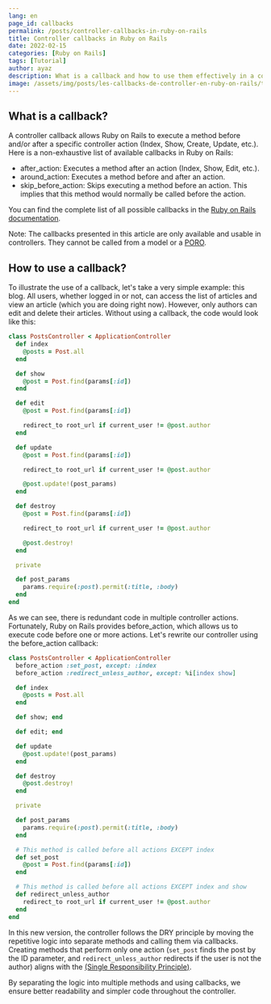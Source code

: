 ```yaml
---
lang: en  
page_id: callbacks  
permalink: /posts/controller-callbacks-in-ruby-on-rails  
title: Controller callbacks in Ruby on Rails  
date: 2022-02-15  
categories: [Ruby on Rails]  
tags: [Tutorial]
author: ayaz  
description: What is a callback and how to use them effectively in a controller? Let's find out together :)  
image: /assets/img/posts/les-callbacks-de-controller-en-ruby-on-rails/thumbnail.jpg
---
```


## What is a callback?

A controller callback allows Ruby on Rails to execute a method before and/or after a specific controller action (Index, Show, Create, Update, etc.). Here is a non-exhaustive list of available callbacks in Ruby on Rails:
- after_action: Executes a method after an action (Index, Show, Edit, etc.).
- around_action: Executes a method before and after an action.
- skip_before_action: Skips executing a method before an action. This implies that this method would normally be called before the action.

You can find the complete list of all possible callbacks in the [Ruby on Rails documentation](https://api.rubyonrails.org/classes/AbstractController/Callbacks.html).

Note: The callbacks presented in this article are only available and usable in controllers. They cannot be called from a model or a [PORO](/posts/clean-code-with-poros).

## How to use a callback?

To illustrate the use of a callback, let's take a very simple example: this blog. All users, whether logged in or not, can access the list of articles and view an article (which you are doing right now). However, only authors can edit and delete their articles. Without using a callback, the code would look like this:
```ruby
class PostsController < ApplicationController
  def index
    @posts = Post.all
  end

  def show
    @post = Post.find(params[:id])
  end

  def edit
    @post = Post.find(params[:id])

    redirect_to root_url if current_user != @post.author
  end

  def update
    @post = Post.find(params[:id])

    redirect_to root_url if current_user != @post.author

    @post.update!(post_params)
  end

  def destroy
    @post = Post.find(params[:id])

    redirect_to root_url if current_user != @post.author

    @post.destroy!
  end

  private

  def post_params
    params.require(:post).permit(:title, :body)
  end
end
```

As we can see, there is redundant code in multiple controller actions. Fortunately, Ruby on Rails provides before_action, which allows us to execute code before one or more actions. Let's rewrite our controller using the before_action callback:

```ruby
class PostsController < ApplicationController
  before_action :set_post, except: :index
  before_action :redirect_unless_author, except: %i[index show]

  def index
    @posts = Post.all
  end

  def show; end

  def edit; end

  def update
    @post.update!(post_params)
  end

  def destroy
    @post.destroy!
  end

  private

  def post_params
    params.require(:post).permit(:title, :body)
  end

  # This method is called before all actions EXCEPT index
  def set_post
    @post = Post.find(params[:id])
  end

  # This method is called before all actions EXCEPT index and show
  def redirect_unless_author
    redirect_to root_url if current_user != @post.author
  end
end
```

In this new version, the controller follows the DRY principle by moving the repetitive logic into separate methods and calling them via callbacks. Creating methods that perform only one action (`set_post` finds the post by the ID parameter, and `redirect_unless_author` redirects if the user is not the author) aligns with the [(Single Responsibility Principle)](https://en.wikipedia.org/wiki/Single-responsibility_principle).

By separating the logic into multiple methods and using callbacks, we ensure better readability and simpler code throughout the controller.

